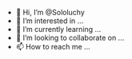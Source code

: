 - 👋 Hi, I’m @Sololuchy
- 👀 I’m interested in ...
- 🌱 I’m currently learning ...
- 💞️ I’m looking to collaborate on ...
- 📫 How to reach me ...

<!---
Sololuchy/Sololuchy is a ✨ special ✨ repository because its `README.md` (this file) appears on your GitHub profile.
You can click the Preview link to take a look at your changes.
--->
